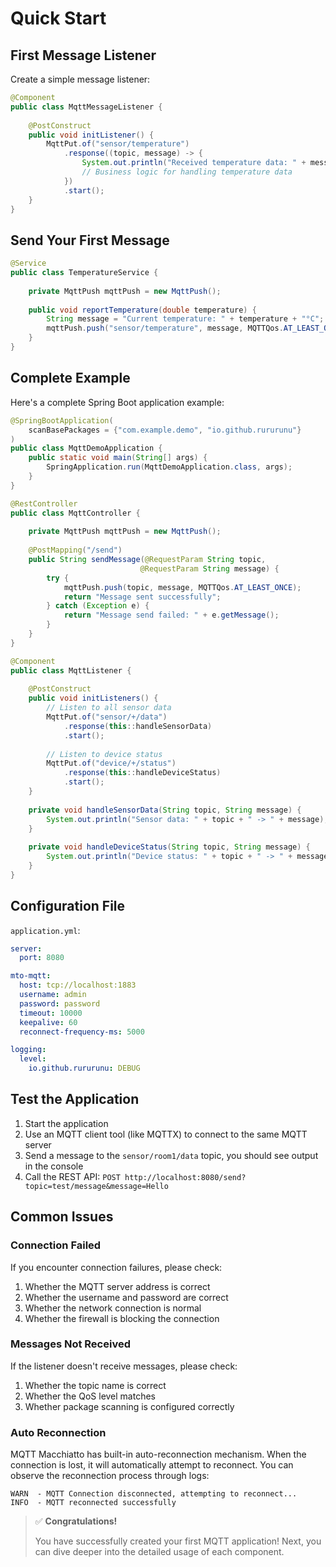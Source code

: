 # Quick Start

## First Message Listener

Create a simple message listener:

```java
@Component
public class MqttMessageListener {
    
    @PostConstruct
    public void initListener() {
        MqttPut.of("sensor/temperature")
            .response((topic, message) -> {
                System.out.println("Received temperature data: " + message);
                // Business logic for handling temperature data
            })
            .start();
    }
}
```

## Send Your First Message

```java
@Service
public class TemperatureService {
    
    private MqttPush mqttPush = new MqttPush();
    
    public void reportTemperature(double temperature) {
        String message = "Current temperature: " + temperature + "°C";
        mqttPush.push("sensor/temperature", message, MQTTQos.AT_LEAST_ONCE);
    }
}
```

## Complete Example

Here's a complete Spring Boot application example:

```java
@SpringBootApplication(
    scanBasePackages = {"com.example.demo", "io.github.rururunu"}
)
public class MqttDemoApplication {
    public static void main(String[] args) {
        SpringApplication.run(MqttDemoApplication.class, args);
    }
}

@RestController
public class MqttController {
    
    private MqttPush mqttPush = new MqttPush();
    
    @PostMapping("/send")
    public String sendMessage(@RequestParam String topic, 
                             @RequestParam String message) {
        try {
            mqttPush.push(topic, message, MQTTQos.AT_LEAST_ONCE);
            return "Message sent successfully";
        } catch (Exception e) {
            return "Message send failed: " + e.getMessage();
        }
    }
}

@Component
public class MqttListener {
    
    @PostConstruct
    public void initListeners() {
        // Listen to all sensor data
        MqttPut.of("sensor/+/data")
            .response(this::handleSensorData)
            .start();
        
        // Listen to device status
        MqttPut.of("device/+/status")
            .response(this::handleDeviceStatus)
            .start();
    }
    
    private void handleSensorData(String topic, String message) {
        System.out.println("Sensor data: " + topic + " -> " + message);
    }
    
    private void handleDeviceStatus(String topic, String message) {
        System.out.println("Device status: " + topic + " -> " + message);
    }
}
```

## Configuration File

`application.yml`:

```yaml
server:
  port: 8080

mto-mqtt:
  host: tcp://localhost:1883
  username: admin
  password: password
  timeout: 10000
  keepalive: 60
  reconnect-frequency-ms: 5000

logging:
  level:
    io.github.rururunu: DEBUG
```

## Test the Application

1. Start the application
2. Use an MQTT client tool (like MQTTX) to connect to the same MQTT server
3. Send a message to the `sensor/room1/data` topic, you should see output in the console
4. Call the REST API: `POST http://localhost:8080/send?topic=test/message&message=Hello`

## Common Issues

### Connection Failed

If you encounter connection failures, please check:

1. Whether the MQTT server address is correct
2. Whether the username and password are correct
3. Whether the network connection is normal
4. Whether the firewall is blocking the connection

### Messages Not Received

If the listener doesn't receive messages, please check:

1. Whether the topic name is correct
2. Whether the QoS level matches
3. Whether package scanning is configured correctly

### Auto Reconnection

MQTT Macchiatto has built-in auto-reconnection mechanism. When the connection is lost, it will automatically attempt to reconnect. You can observe the reconnection process through logs:

```
WARN  - MQTT Connection disconnected, attempting to reconnect...
INFO  - MQTT reconnected successfully
```

> ✅ **Congratulations!**
> 
> You have successfully created your first MQTT application! Next, you can dive deeper into the detailed usage of each component.